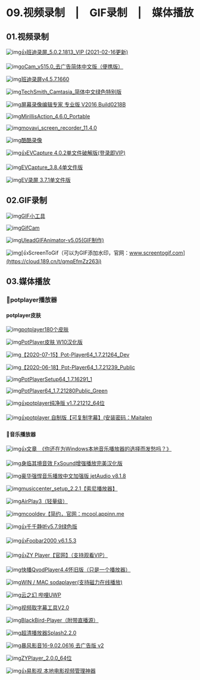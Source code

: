 # 09.视频录制　|　GIF录制　|　媒体播放

## 01.视频录制

![img](http://zy.ysepan.com/f_zy/tp/wjlx/url.gif)[👍班迪录屏_5.0.2.1813_VIP (2021-02-16更新)](https://cloud.189.cn/t/Vzia2iBZZFFv)

![img](http://zy.ysepan.com/f_zy/tp/wjlx/url.gif)[oCam_v515.0_去广告简体中文版（便携版）](https://cloud.189.cn/t/qeMzUbbeMjAb)

![img](http://zy.ysepan.com/f_zy/tp/wjlx/url.gif)[班迪录屏v4.5.7.1660](https://cloud.189.cn/t/bemIvmAnI732)

![img](http://zy.ysepan.com/f_zy/tp/wjlx/url.gif)[TechSmith_Camtasia_简体中文绿色特别版](https://cloud.189.cn/t/aQNfQzvYfmA3)

![img](http://zy.ysepan.com/f_zy/tp/wjlx/url.gif)[屏幕录像编辑专家 专业版 V2016 Build0218B](https://cloud.189.cn/t/Qb6Bb2iUBn6v)

![img](http://zy.ysepan.com/f_zy/tp/wjlx/url.gif)[MirillisAction_4.6.0_Portable](https://cloud.189.cn/t/6fQ7BfzUnUN3)

![img](http://zy.ysepan.com/f_zy/tp/wjlx/url.gif)[movavi_screen_recorder_11.4.0](https://cloud.189.cn/t/qiEBreRn2aqi)

![img](http://zy.ysepan.com/f_zy/tp/wjlx/url.gif)[酷酷录像](https://cloud.189.cn/t/VNZ32mNvyERn)

![img](http://zy.ysepan.com/f_zy/tp/wjlx/url.gif)[👍EVCapture 4.0.2单文件破解版(登录即VIP)](https://cloud.189.cn/t/mEB7FbyYvYji)

![img](http://zy.ysepan.com/f_zy/tp/wjlx/url.gif)[EVCapture_3.8.4单文件版](https://cloud.189.cn/t/Rviaumnm2YZj)

![img](http://zy.ysepan.com/f_zy/tp/wjlx/url.gif)[EV录屏 3.7.1单文件版](https://cloud.189.cn/t/aIbaIfyyYnYb)

## 02.GIF录制

![img](http://zy.ysepan.com/f_zy/tp/wjlx/url.gif)[GIF小工具](https://cloud.189.cn/t/yqEv6bJNFzmu)

![img](http://zy.ysepan.com/f_zy/tp/wjlx/url.gif)[GifCam](https://cloud.189.cn/t/zaEz2enQb67v)

![img](http://zy.ysepan.com/f_zy/tp/wjlx/url.gif)[UleadGIFAnimator-v5.05(GIF制作)](https://cloud.189.cn/t/EbiQRnMNrM3e)

![img](http://zy.ysepan.com/f_zy/tp/wjlx/url.gif)[👍ScreenToGif（可以为GIF添加水印，官网：www.screentogif.com](https://cloud.189.cn/t/qmqEfmZz263i)

## 03.媒体播放

### 🎦potplayer播放器

#### potplayer皮肤

![img](http://zy.ysepan.com/f_zy/tp/wjlx/url.gif)[potplayer180个皮肤](https://cloud.189.cn/t/JzyMzeURb6V3)

![img](http://zy.ysepan.com/f_zy/tp/wjlx/url.gif)[PotPlayer皮肤 W10汉化版](https://cloud.189.cn/t/vyIr2qmqEfey)

![img](http://zy.ysepan.com/f_zy/tp/wjlx/url.gif)[【2020-07-15】Pot-Player64_1.7.21264_Dev](https://cloud.189.cn/t/EfmUB3vMRjU3)

![img](http://zy.ysepan.com/f_zy/tp/wjlx/url.gif)[【2020-06-18】Pot-Player64_1.7.21239_Public](https://cloud.189.cn/t/Fr2aiqyUR7Jf)

![img](http://zy.ysepan.com/f_zy/tp/wjlx/url.gif)[PotPlayerSetup64_1.7.16291_1](https://cloud.189.cn/t/R3mUjeBnmAju)

![img](http://zy.ysepan.com/f_zy/tp/wjlx/url.gif)[PotPlayer64_1.7.21280Public_Green](https://cloud.189.cn/t/uUZnIrzEFRVj)

![img](http://zy.ysepan.com/f_zy/tp/wjlx/url.gif)[👍potplayer纯净版 v1.7.21212_64位](https://cloud.189.cn/t/FNb2mmVnMRzq)

![img](http://zy.ysepan.com/f_zy/tp/wjlx/url.gif)[👍potplayer 自制版【可复制字幕】(安装密码：Maitalen](https://cloud.189.cn/t/QZBnAn36fA73)

#### 🎵音乐播放器

![img](http://zy.ysepan.com/f_zy/tp/wjlx/url.gif)[👍文章　《你还在为Windows本地音乐播放器的选择而发愁吗？》](https://mp.weixin.qq.com/s/kmiEv2m29ySF1bneoP6d8A)

![img](http://zy.ysepan.com/f_zy/tp/wjlx/url.gif)[身临其境音效 FxSound增强播放完美汉化版](https://cloud.189.cn/t/3aU3M3emyeyu)

![img](http://zy.ysepan.com/f_zy/tp/wjlx/url.gif)[豪华强悍音乐播放中文加强版 jetAudio v8.1.8](https://cloud.189.cn/t/ENVJfq3qmEvi)

![img](http://zy.ysepan.com/f_zy/tp/wjlx/url.gif)[musiccenter_setup_2.2.1【索尼播放器】](https://cloud.189.cn/t/v6Nz2uryeAne)

![img](http://zy.ysepan.com/f_zy/tp/wjlx/url.gif)[AirPlay3（轻量级）](https://cloud.189.cn/t/bmEzMfJZVVNz)

![img](http://zy.ysepan.com/f_zy/tp/wjlx/url.gif)[mcooldev【简约，官网：mcool.appinn.me](https://cloud.189.cn/t/uYbIfyqemUf2)

![img](http://zy.ysepan.com/f_zy/tp/wjlx/url.gif)[👍千千静听v5.7.9绿色版](https://cloud.189.cn/t/vMnmUzQjYF3a)

![img](http://zy.ysepan.com/f_zy/tp/wjlx/url.gif)[👍Foobar2000 v6.1.5.3](https://cloud.189.cn/t/zEfMfy2YZz22)

![img](http://zy.ysepan.com/f_zy/tp/wjlx/url.gif)[👍ZY Player【官网】（支持观看VIP）](http://zyplayer.fun/)

![img](http://zy.ysepan.com/f_zy/tp/wjlx/url.gif)[快播QvodPlayer4.4怀旧版（只是一个播放器）](https://cloud.189.cn/t/rYJZfu2QvYfi)

![img](http://zy.ysepan.com/f_zy/tp/wjlx/url.gif)[WIN / MAC sodaplayer(支持磁力在线播放)](https://www.sodaplayer.com/)

![img](http://zy.ysepan.com/f_zy/tp/wjlx/url.gif)[云之幻 哔哩UWP](https://cloud.189.cn/t/UVNVNn3A363m)

![img](http://zy.ysepan.com/f_zy/tp/wjlx/url.gif)[视频取字幕工具V2.0](https://cloud.189.cn/t/j2m6Vn3Iz6fu)

![img](http://zy.ysepan.com/f_zy/tp/wjlx/url.gif)[BlackBird-Player（附带直播源）](https://cloud.189.cn/t/VraYJjqY3eyi)

![img](http://zy.ysepan.com/f_zy/tp/wjlx/url.gif)[超清播放器Splash2.2.0](https://cloud.189.cn/t/EJFj2mBRnUfm)

![img](http://zy.ysepan.com/f_zy/tp/wjlx/url.gif)[暴风影音16-9.02.0616 去广告版 v2](https://cloud.189.cn/t/iMvIB3Mfauua)

![img](http://zy.ysepan.com/f_zy/tp/wjlx/url.gif)[ZYPlayer_2.0.0_64位](https://cloud.189.cn/t/zINzI3fiiueq)

![img](http://zy.ysepan.com/f_zy/tp/wjlx/url.gif)[👍易影视 本地电影视频管理神器](http://www.evdieo.top/)

